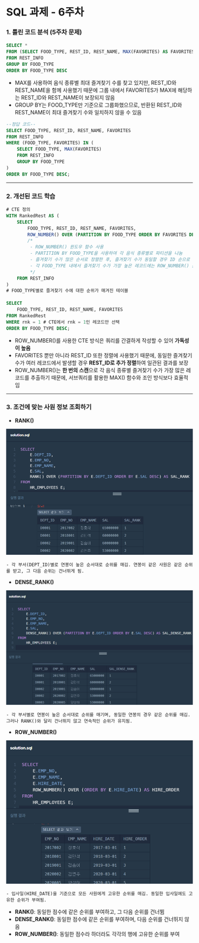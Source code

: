 # SQL 과제 - 6주차

### 1. 틀린 코드 분석 (5주차 문제)
```sql
SELECT *
FROM (SELECT FOOD_TYPE, REST_ID, REST_NAME, MAX(FAVORITES) AS FAVORITES
FROM REST_INFO
GROUP BY FOOD_TYPE
ORDER BY FOOD_TYPE DESC
```
+ MAX를 사용하여 음식 종류별 최대 즐겨찾기 수를 찾고 있지만, REST_ID와 REST_NAME을 함께 사용했기 때문에 그룹 내에서 FAVORITES가 MAX에 해당하는 REST_ID와 REST_NAME이 보장되지 않음
+ GROUP BY는 FOOD_TYPE만 기준으로 그룹화했으므로, 반환된 REST_ID와 REST_NAME이 최대 즐겨찾기 수와 일치하지 않을 수 있음

```sql
--정답 코드--
SELECT FOOD_TYPE, REST_ID, REST_NAME, FAVORITES
FROM REST_INFO
WHERE (FOOD_TYPE, FAVORITES) IN (
    SELECT FOOD_TYPE, MAX(FAVORITES)    
    FROM REST_INFO
    GROUP BY FOOD_TYPE
) 
ORDER BY FOOD_TYPE DESC;
```
---

### 2. 개선된 코드 학습

```sql
# CTE 정의
WITH RankedRest AS (
    SELECT 
        FOOD_TYPE, REST_ID, REST_NAME, FAVORITES,
        ROW_NUMBER() OVER (PARTITION BY FOOD_TYPE ORDER BY FAVORITES DESC, REST_ID) AS rnk
        /*
         - ROW_NUMBER() 윈도우 함수 사용 
         - PARTITION BY FOOD_TYPE을 사용하여 각 음식 종류별로 파티션을 나눔
         - 즐겨찾기 수가 많은 순서로 정렬한 후, 즐겨찾기 수가 동일할 경우 ID 순으로 정렬
         - 각 FOOD_TYPE 내에서 즐겨찾기 수가 가장 높은 레코드에는 ROW_NUMBER() 값으로 1이 할당
         */
    FROM REST_INFO
) 
# FOOD_TYPE별로 즐겨찾기 수에 대한 순위가 매겨진 테이블

SELECT 
    FOOD_TYPE, REST_ID, REST_NAME, FAVORITES
FROM RankedRest
WHERE rnk = 1 # CTE에서 rnk = 1인 레코드만 선택
ORDER BY FOOD_TYPE DESC;
```
+ ROW_NUMBER()를 사용한 CTE 방식은 쿼리를 간결하게 작성할 수 있어 **가독성이 높음**
+ FAVORITES 뿐만 아니라 REST_ID 또한 정렬에 사용했기 때문에, 동일한 즐겨찾기 수가 여러 레코드에서 발생할 경우 **REST_ID로 추가 정렬**하여 일관된 결과를 보장
+ ROW_NUMBER()는 **한 번의 스캔**으로 각 음식 종류별 즐겨찾기 수가 가장 많은 레코드를 추출하기 때문에, 서브쿼리를 활용한 MAX() 함수와 조인 방식보다 효율적임
---

### 3. 조건에 맞는 사원 정보 조회하기
+ **RANK()**

![sql-5](/img/sql_1112_5.png)

    - 각 부서(DEPT_ID)별로 연봉이 높은 순서대로 순위를 매김. 연봉이 같은 사원은 같은 순위를 받고, 그 다음 순위는 건너뛰게 됨.

+ **DENSE_RANK()**

![sql-6](/img/sql_1112_6.png)

    - 각 부서별로 연봉이 높은 순서대로 순위를 매기며, 동일한 연봉의 경우 같은 순위를 매김. 그러나 RANK()와 달리 건너뛰지 않고 연속적인 순위가 유지됨.

+ **ROW_NUMBER()**

![sql-7](/img/sql_1112_7.png)

    - 입사일(HIRE_DATE)을 기준으로 모든 사원에게 고유한 순위를 매김. 동일한 입사일에도 고유한 순위가 부여됨.

+ **RANK()**: 동일한 점수에 같은 순위를 부여하고, 그 다음 순위를 건너뜀
+ **DENSE_RANK()**: 동일한 점수에 같은 순위를 부여하며, 다음 순위를 건너뛰지 않음
+ **ROW_NUMBER()**: 동일한 점수라 하더라도 각각의 행에 고유한 순위를 부여
